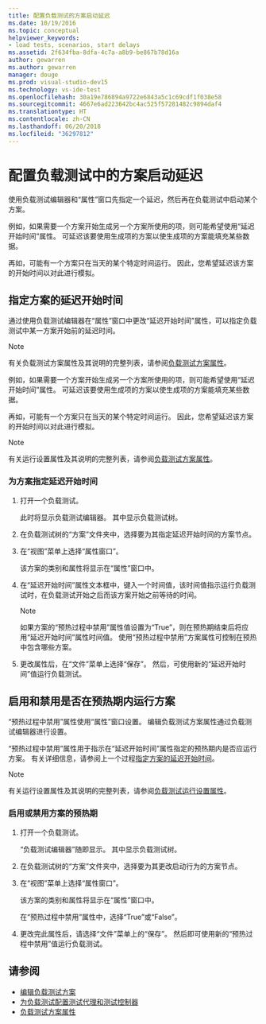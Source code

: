 ```yaml
---
title: 配置负载测试的方案启动延迟
ms.date: 10/19/2016
ms.topic: conceptual
helpviewer_keywords:
- load tests, scenarios, start delays
ms.assetid: 2f634fba-8dfa-4c7a-a8b9-be867b78d16a
author: gewarren
ms.author: gewarren
manager: douge
ms.prod: visual-studio-dev15
ms.technology: vs-ide-test
ms.openlocfilehash: 30a19e786894a9722e6843a5c1c69cdf1f038e58
ms.sourcegitcommit: 4667e6ad223642bc4ac525f57281482c9894daf4
ms.translationtype: HT
ms.contentlocale: zh-CN
ms.lasthandoff: 06/20/2018
ms.locfileid: "36297812"
---
```

# <a name="configure-scenario-start-delays-in-load-tests"></a>配置负载测试中的方案启动延迟

使用负载测试编辑器和“属性”窗口先指定一个延迟，然后再在负载测试中启动某个方案。

例如，如果需要一个方案开始生成另一个方案所使用的项，则可能希望使用“延迟开始时间”属性。 可延迟该要使用生成项的方案以使生成项的方案能填充某些数据。

再如，可能有一个方案只在当天的某个特定时间运行。 因此，您希望延迟该方案的开始时间以对此进行模拟。

## <a name="specify-the-delay-start-time-of-a-scenario"></a>指定方案的延迟开始时间

通过使用负载测试编辑器在“属性”窗口中更改“延迟开始时间”属性，可以指定负载测试中某一方案开始前的延迟时间。

> [!NOTE]
> 有关负载测试方案属性及其说明的完整列表，请参阅[负载测试方案属性](../test/load-test-scenario-properties.md)。

 例如，如果需要一个方案开始生成另一个方案所使用的项，则可能希望使用“延迟开始时间”属性。 可延迟该要使用生成项的方案以使生成项的方案能填充某些数据。

 再如，可能有一个方案只在当天的某个特定时间运行。 因此，您希望延迟该方案的开始时间以对此进行模拟。

> [!NOTE]
> 有关运行设置属性及其说明的完整列表，请参阅[负载测试方案属性](../test/load-test-scenario-properties.md)。

### <a name="to-specify-the-delay-start-time-for-a-scenario"></a>为方案指定延迟开始时间

1. 打开一个负载测试。

     此时将显示负载测试编辑器。 其中显示负载测试树。

2. 在负载测试树的“方案”文件夹中，选择要为其指定延迟开始时间的方案节点。

3. 在“视图”菜单上选择“属性窗口”。

     该方案的类别和属性将显示在“属性”窗口中。

4. 在“延迟开始时间”属性文本框中，键入一个时间值，该时间值指示运行负载测试时，在负载测试开始之后而该方案开始之前等待的时间。

    > [!NOTE]
    > 如果方案的“预热过程中禁用”属性值设置为“True”，则在预热期结束后将应用“延迟开始时间”属性时间值。 使用“预热过程中禁用”方案属性可控制在预热中包含哪些方案。

5. 更改属性后，在“文件”菜单上选择“保存”。 然后，可使用新的“延迟开始时间”值运行负载测试。

## <a name="enable-and-disable-whether-a-scenario-runs-during-the-warm-up-period"></a>启用和禁用是否在预热期内运行方案

“预热过程中禁用”属性使用“属性”窗口设置。 编辑负载测试方案属性通过负载测试编辑器进行设置。

 “预热过程中禁用”属性用于指示在“延迟开始时间”属性指定的预热期内是否应运行方案。 有关详细信息，请参阅上一个过程[指定方案的延迟开始时间](#specify-the-delay-start-time-of-a-scenario)。

> [!NOTE]
> 有关运行设置属性及其说明的完整列表，请参阅[负载测试运行设置属性](../test/load-test-scenario-properties.md)。

### <a name="to-enable-or-disable-the-warm-up-period-for-a-scenario"></a>启用或禁用方案的预热期

1. 打开一个负载测试。

     “负载测试编辑器”随即显示。 其中显示负载测试树。

2. 在负载测试树的“方案”文件夹中，选择要为其更改启动行为的方案节点。

3. 在“视图”菜单上选择“属性窗口”。

     该方案的类别和属性将显示在“属性”窗口中。

     在“预热过程中禁用”属性中，选择“True”或“False”。

4. 更改完此属性后，请选择“文件”菜单上的“保存”。 然后即可使用新的“预热过程中禁用”值运行负载测试。

## <a name="see-also"></a>请参阅

- [编辑负载测试方案](../test/edit-load-test-scenarios.md)
- [为负载测试配置测试代理和测试控制器](../test/configure-test-agents-and-controllers-for-load-tests.md)
- [负载测试方案属性](../test/load-test-scenario-properties.md)